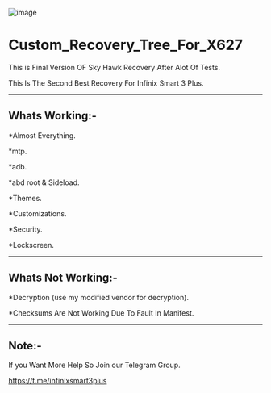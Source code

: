 ![image](https://user-images.githubusercontent.com/78879680/147422555-c100b20c-a484-43ce-aca4-37d32ce4a4f4.png)


# Custom_Recovery_Tree_For_X627

This is Final Version OF Sky Hawk Recovery After Alot Of Tests.

This Is The Second Best Recovery For Infinix Smart 3 Plus.

--------------------------
Whats Working:-
---------------------------
*Almost Everything.

*mtp.

*adb.

*abd root & Sideload.

*Themes.

*Customizations.

*Security.

*Lockscreen.

--------------------------------
Whats Not Working:-
--------------------------------
*Decryption (use my modified vendor for decryption).

*Checksums Are Not Working Due To Fault In Manifest.

------------------
Note:-
-----------------
If you Want More Help So Join our Telegram Group.

https://t.me/infinixsmart3plus

